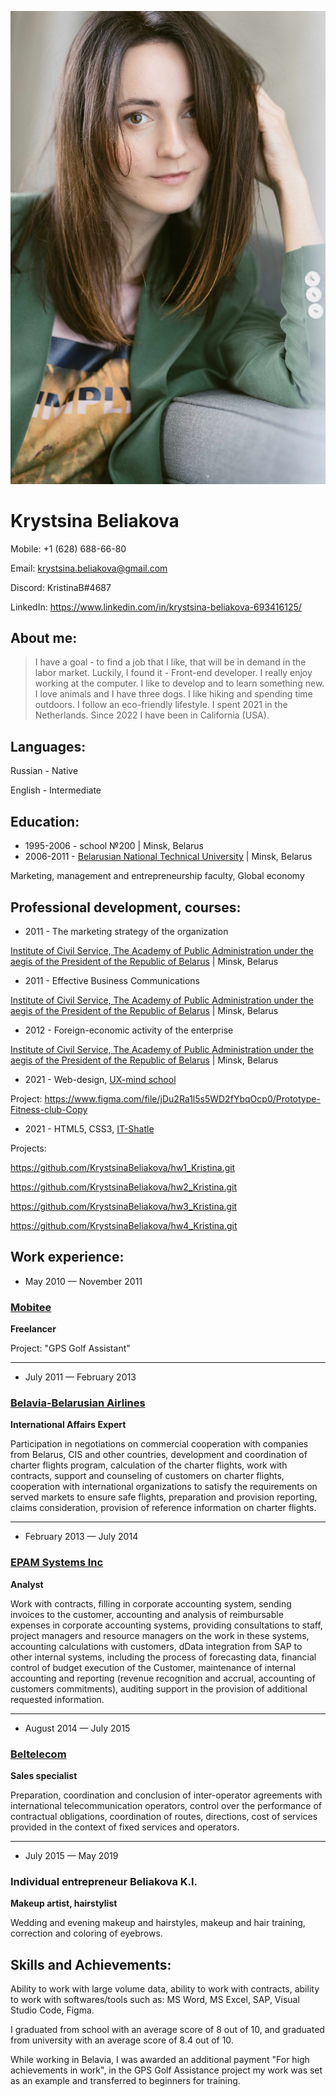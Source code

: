 ![My photo](./assets/img/Photo17-min.jpg)
# Krystsina Beliakova

Mobile: +1 (628) 688-66-80

Email: krystsina.beliakova@gmail.com

Discord: KristinaB#4687

LinkedIn: https://www.linkedin.com/in/krystsina-beliakova-693416125/




## About me:
> I have a goal - to find a job that I like, that will be in demand in the labor market. Luckily, I found it - Front-end developer. I really enjoy working at the computer. I like to develop and to learn something new.
> I love animals and I have three dogs. I like hiking and spending time outdoors. I follow an eco-friendly lifestyle.
> I spent 2021 in the Netherlands. Since 2022 I have been in California (USA).




## Languages:
Russian - Native

English - Intermediate




## Education:

* 1995-2006 - school №200 | Minsk, Belarus
* 2006-2011 - [Belarusian National Technical University](https://en.bntu.by/) | Minsk, Belarus

Marketing, management and entrepreneurship faculty, Global economy




## Professional development, courses:

- 2011 - The marketing strategy of the organization

[Institute of Civil Service, The Academy of Public Administration under the aegis of the President of the Republic of Belarus](https://www.pac.by/en/) | Minsk, Belarus
- 2011 - Effective Business Communications

[Institute of Civil Service, The Academy of Public Administration under the aegis of the President of the Republic of Belarus](https://www.pac.by/en/) | Minsk, Belarus
- 2012 - Foreign-economic activity of the enterprise

[Institute of Civil Service, The Academy of Public Administration under the aegis of the President of the Republic of Belarus](https://www.pac.by/en/) | Minsk, Belarus
- 2021 - Web-design, [UX-mind school](https://ux-school.by/)

Project: https://www.figma.com/file/jDu2Ra1l5s5WD2fYbqOcp0/Prototype-Fitness-club-Copy 
- 2021 - HTML5, CSS3, [IT-Shatle](https://www.instagram.com/it_shatle/?hl=en)

Projects:

https://github.com/KrystsinaBeliakova/hw1_Kristina.git

https://github.com/KrystsinaBeliakova/hw2_Kristina.git

https://github.com/KrystsinaBeliakova/hw3_Kristina.git

https://github.com/KrystsinaBeliakova/hw4_Kristina.git 




## Work experience:

+ May 2010 — November 2011
### [Mobitee](https://www.facebook.com/Mobitee/)
**Freelancer**

Project: "GPS Golf Assistant"

---


+ July 2011 — February 2013
### [Belavia-Belarusian Airlines](https://en.belavia.by/)
**International Affairs Expert**

Participation in negotiations on commercial cooperation with companies from Belarus, CIS and other countries, development and coordination of charter flights program, calculation of the charter flights, work with contracts, support and counseling of customers on charter flights, cooperation with international organizations to satisfy the requirements on served markets to ensure safe flights, preparation and provision reporting, claims consideration, provision of reference information on charter flights.

---

+ February 2013 — July 2014
### [EPAM Systems Inc](https://www.epam.com/)
**Analyst**

Work with contracts, filling in corporate accounting system, sending invoices to the customer, accounting and analysis of reimbursable expenses in corporate accounting systems, providing consultations to staff, project managers and resource managers on the work in these systems,  accounting calculations with customers, dData integration from SAP to other internal systems, including the process of forecasting data, financial control of budget execution of the Customer, maintenance of internal accounting and reporting (revenue recognition and accrual, accounting of customers commitments), auditing support in the provision of additional requested information.

---

+ August 2014 — July 2015
### [Beltelecom](https://beltelecom.by/en)
**Sales specialist**

Preparation, coordination and conclusion of inter-operator agreements with international telecommunication operators, control over the performance of contractual obligations, coordination of routes, directions, cost of services provided in the context of fixed services and operators.

---

+ July 2015 — May 2019
### Individual entrepreneur Beliakova K.I.
**Makeup artist, hairstylist**

Wedding and evening makeup and hairstyles, makeup and hair training, correction and coloring of eyebrows.




## Skills and Achievements:
Ability to work with large volume data, ability to work with contracts, ability to work with softwares/tools such as: MS Word, MS Excel, SAP, Visual Studio Code, Figma.

I graduated from school with an average score of 8 out of 10, and graduated from university with an average score of 8.4 out of 10.

While working in Belavia, I was awarded an additional payment "For high achievements in work", in the GPS Golf Assistance project my work was set as an example and transferred to beginners for training.